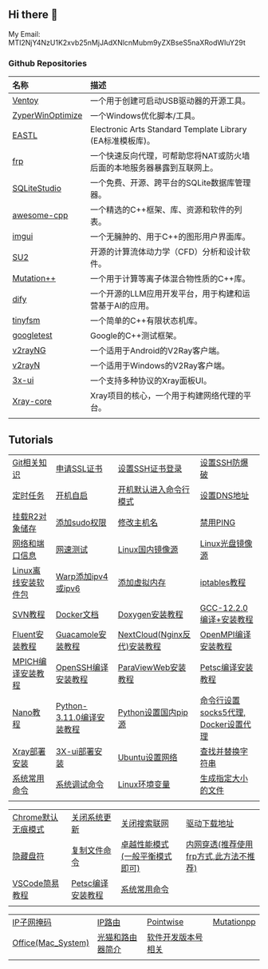 ## Hi there 👋

<!--
**loong22/loong22** is a ✨ _special_ ✨ repository because its `README.md` (this file) appears on your GitHub profile.

Here are some ideas to get you started:

- 🔭 I’m currently working on ...
- 🌱 I’m currently learning ...
- 👯 I’m looking to collaborate on ...
- 🤔 I’m looking for help with ...
- 💬 Ask me about ...
- 📫 How to reach me: ...
- 😄 Pronouns: ...
- ⚡ Fun fact: ...
-->

My Email: MTI2NjY4NzU1K2xvb25nMjJAdXNlcnMubm9yZXBseS5naXRodWIuY29t

### Github Repositories

| 名称 | 描述 |
| :--- | :--- |
| [Ventoy](https://github.com/ventoy/Ventoy) | 一个用于创建可启动USB驱动器的开源工具。 |
| [ZyperWinOptimize](https://github.com/ZyperWave/ZyperWinOptimize) | 一个Windows优化脚本/工具。 |
| [EASTL](https://github.com/electronicarts/EASTL) | Electronic Arts Standard Template Library (EA标准模板库)。 |
| [frp](https://github.com/fatedier/frp) | 一个快速反向代理，可帮助您将NAT或防火墙后面的本地服务器暴露到互联网上。 |
| [SQLiteStudio](https://github.com/pawelsalawa/sqlitestudio) | 一个免费、开源、跨平台的SQLite数据库管理器。 |
| [awesome-cpp](https://github.com/fffaraz/awesome-cpp) | 一个精选的C++框架、库、资源和软件的列表。 |
| [imgui](https://github.com/ocornut/imgui) | 一个无臃肿的、用于C++的图形用户界面库。 |
| [SU2](https://github.com/su2code/SU2) | 开源的计算流体动力学（CFD）分析和设计软件。 |
| [Mutation++](https://github.com/mutationpp/Mutationpp) | 一个用于计算等离子体混合物性质的C++库。 |
| [dify](https://github.com/langgenius/dify) | 一个开源的LLM应用开发平台，用于构建和运营基于AI的应用。 |
| [tinyfsm](https://github.com/digint/tinyfsm) | 一个简单的C++有限状态机库。 |
| [googletest](https://github.com/google/googletest) | Google的C++测试框架。 |
| [v2rayNG](https://github.com/2dust/v2rayNG) | 一个适用于Android的V2Ray客户端。 |
| [v2rayN](https://github.com/2dust/v2rayN) | 一个适用于Windows的V2Ray客户端。 |
| [3x-ui](https://github.com/MHSanaei/3x-ui) | 一个支持多种协议的Xray面板UI。 |
| [Xray-core](https://github.com/XTLS/Xray-core) | Xray项目的核心，一个用于构建网络代理的平台。 |
| | |

## Tutorials

| | | | |
| :--- | :--- | :--- | :--- |
| [Git相关知识](./Tutorials/Linux/01.md) | [申请SSL证书](./Tutorials/Linux/02.md) | [设置SSH证书登录](./Tutorials/Linux/03.md) | [设置SSH防爆破](./Tutorials/Linux/04.md) |
| [定时任务](./Tutorials/Linux/05.md) | [开机自启](./Tutorials/Linux/06.md) | [开机默认进入命令行模式](./Tutorials/Linux/07.md) | [设置DNS地址](./Tutorials/Linux/08.md) |
| [挂载R2对象储存](./Tutorials/Linux/09.md) | [添加sudo权限](./Tutorials/Linux/10.md) | [修改主机名](./Tutorials/Linux/11.md) | [禁用PING](./Tutorials/Linux/12.md) |
| [网络和端口信息](./Tutorials/Linux/13.md) | [网速测试](./Tutorials/Linux/14.md) | [Linux国内镜像源](./Tutorials/Linux/15.md) | [Linux光盘镜像源](./Tutorials/Linux/16.md) |
| [Linux离线安装软件包](./Tutorials/Linux/17.md) | [Warp添加ipv4或ipv6](./Tutorials/Linux/18.md) | [添加虚拟内存](./Tutorials/Linux/19.md) | [iptables教程](./Tutorials/Linux/20.md) |
| [SVN教程](./Tutorials/Linux/21.md) | [Docker文档](./Tutorials/Linux/22.md) | [Doxygen安装教程](./Tutorials/Linux/23.md) | [GCC-12.2.0编译+安装教程](./Tutorials/Linux/24.md) |
| [Fluent安装教程](./Tutorials/Linux/25.md) | [Guacamole安装教程](./Tutorials/Linux/26.md) | [NextCloud(Nginx反代)安装教程](./Tutorials/Linux/27.md) | [OpenMPI编译安装教程](./Tutorials/Linux/28.md) |
| [MPICH编译安装教程](./Tutorials/Linux/29.md) | [OpenSSH编译安装教程](./Tutorials/Linux/30.md) | [ParaViewWeb安装教程](./Tutorials/Linux/31.md) | [Petsc编译安装教程](./Tutorials/Linux/32.md) |
| [Nano教程](./Tutorials/Linux/33.md) | [Python-3.11.0编译安装教程](./Tutorials/Linux/34.md) | [Python设置国内pip源](./Tutorials/Linux/35.md) | [命令行设置socks5代理, Docker设置代理](./Tutorials/Linux/36.md) |
| [Xray部署安装](./Tutorials/Linux/37.md) | [3X-ui部署安装](./Tutorials/Linux/38.md) | [Ubuntu设置网络](./Tutorials/Linux/39.md) | [查找并替换字符串](./Tutorials/Linux/40.md) |
| [系统常用命令](./Tutorials/Linux/41.md) | [系统调试命令](./Tutorials/Linux/42.md) | [Linux环境变量](./Tutorials/Linux/43.md) | [生成指定大小的文件](./Tutorials/Linux/44.md) |
| | | | |


| | | | |
| :--- | :--- | :--- | :--- |
| [Chrome默认无痕模式](./Tutorials/Windows/01.md) | [关闭系统更新](./Tutorials/Windows/02.md) | [关闭搜索联网](./Tutorials/Windows/03.md) | [驱动下载地址](./Tutorials/Windows/04.md) |
| [隐藏盘符](./Tutorials/Windows/05.md) | [复制文件命令](./Tutorials/Windows/06.md) | [卓越性能模式(一般平衡模式即可)](./Tutorials/Windows/07.md) | [内网穿透(推荐使用frp方式,此方法不推荐)](./Tutorials/Windows/08.md) |
| [VSCode简易教程](./Tutorials/Windows/09.md) | [Petsc编译安装教程](./Tutorials/Windows/10.md) | [系统常用命令](./Tutorials/Windows/11.md) | |
| | | | |


| | | | |
| :--- | :--- | :--- | :--- |
| [IP子网掩码](./Tutorials/Others/01.md) | [IP路由](./Tutorials/Others/02.md) | [Pointwise](./Tutorials/Others/03.md) | [Mutationpp](./Tutorials/Others/04.md) |
| [Office(Mac_System)](./Tutorials/Others/05.md) | [光猫和路由器简介](./Tutorials/Others/06.md) | [软件开发版本号相关](./Tutorials/Others/07.md) | |
| | | | |
